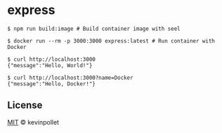 # express

```shell
$ npm run build:image # Build container image with seel

$ docker run --rm -p 3000:3000 express:latest # Run container with Docker

$ curl http://localhost:3000
{"message":"Hello, World!"}

$ curl http://localhost:3000?name=Docker
{"message":"Hello, Docker!"}
```

## License

[MIT](../../LICENSE.md) © kevinpollet
